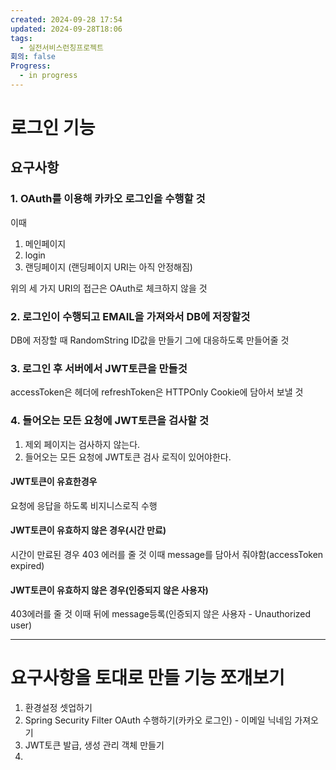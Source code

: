 ```yaml
---
created: 2024-09-28 17:54
updated: 2024-09-28T18:06
tags:
  - 실전서비스런칭프로젝트
회의: false
Progress:
  - in progress
---
```

# 로그인 기능
## 요구사항

### 1.  OAuth를 이용해 카카오 로그인을 수행할 것
이때 
1. 메인페이지
2. login
3. 랜딩페이지 (랜딩페이지 URI는 아직 안정해짐) 

위의 세 가지 URI의 접근은 OAuth로 체크하지 않을 것
### 2. 로그인이 수행되고 EMAIL을 가져와서 DB에 저장할것 
DB에 저장할 때 RandomString ID값을 만들기 그에 대응하도록 만들어줄 것

### 3. 로그인 후 서버에서 JWT토큰을 만들것
accessToken은 헤더에
refreshToken은 HTTPOnly Cookie에 담아서 보낼 것

### 4. 들어오는 모든 요청에 JWT토큰을 검사할 것
1. 제외 페이지는 검사하지 않는다.
2. 들어오는 모든 요청에 JWT토큰 검사 로직이 있어야한다. 
#### JWT토큰이 유효한경우 
요청에 응답을 하도록 비지니스로직 수행

#### JWT토큰이 유효하지 않은 경우(시간 만료)
시간이 만료된 경우 403 에러를 줄 것 이때 message를 담아서 줘야함(accessToken expired)
#### JWT토큰이 유효하지 않은 경우(인증되지 않은 사용자)
403에러를 줄 것
이때 뒤에 message등록(인증되지 않은 사용자 - Unauthorized user)

---
# 요구사항을 토대로 만들 기능 쪼개보기

1. 환경설정 셋업하기
2. Spring Security Filter OAuth 수행하기(카카오 로그인) - 이메일 닉네임 가져오기
3. JWT토큰 발급, 생성 관리 객체 만들기
4. 

